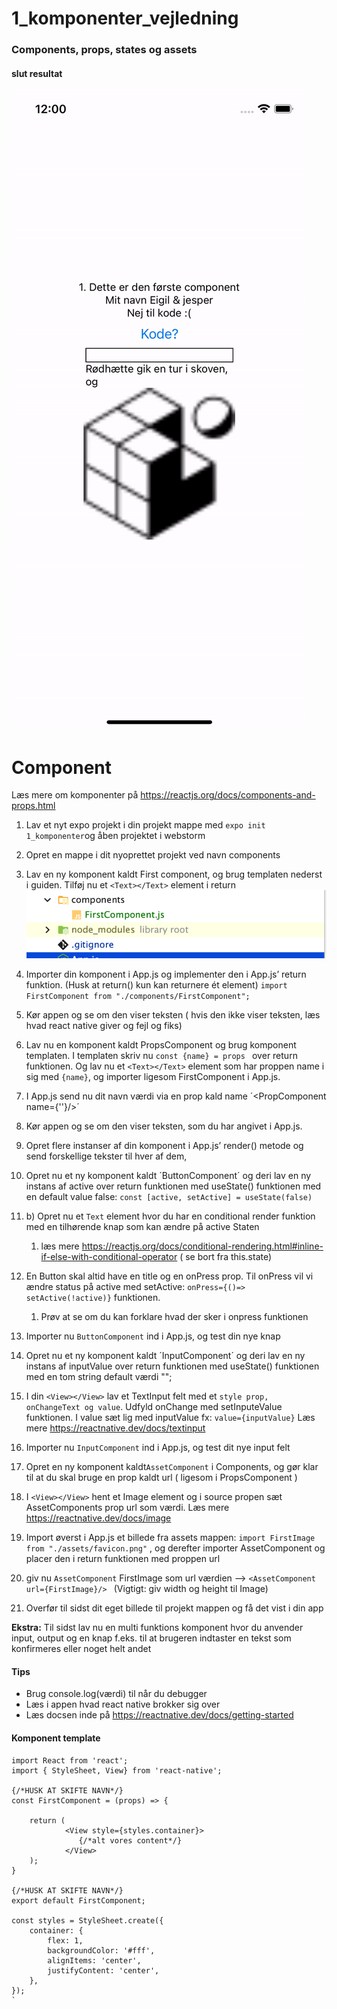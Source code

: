 # 1_komponenter_vejledning
### Components, props, states og assets

#### slut resultat
![Screenshot](gif.gif)

# Component
Læs mere om komponenter på https://reactjs.org/docs/components-and-props.html

1. Lav et nyt expo projekt i din projekt mappe med `expo init 1_komponenter`og åben projektet i webstorm


2. Opret en mappe i dit nyoprettet projekt ved navn components 


3.	Lav en ny komponent kaldt First component, og brug templaten nederst i guiden. Tilføj nu et `<Text></Text>` element i return  
    ![Screenshot](s1.png)


4.	Importer din komponent i App.js og implementer den i App.js’ return funktion. (Husk at return() kun kan returnere ét element)
    `import FirstComponent from "./components/FirstComponent";`
      

5.	Kør appen og se om den viser teksten ( hvis den ikke viser teksten, læs hvad react native giver og fejl og fiks)

      
6.	Lav nu en komponent kaldt PropsComponent og brug komponent templaten. I templaten skriv nu `const {name} = props ` over return funktionen. Og lav nu et `<Text></Text>` element som har proppen name i sig med `{name}`, og importer ligesom FirstComponent i App.js.


7.	I App.js send nu dit navn værdi via en prop kald name ´<PropComponent name={''}/>´


8.	Kør appen og se om den viser teksten, som du har angivet i App.js.


9.	Opret flere instanser af din komponent i App.js’ render() metode og send forskellige tekster til hver af dem,
      

10.	Opret nu et ny komponent kaldt ´ButtonComponent´ og deri lav en ny instans af active over return funktionen med useState() funktionen med en default value false:  `const [active, setActive] = useState(false)`


10. b) 	Opret nu et `Text` element hvor du har en conditional render funktion med en tilhørende knap som kan ændre på active Staten
    1. læs mere https://reactjs.org/docs/conditional-rendering.html#inline-if-else-with-conditional-operator ( se bort fra this.state)

    
11.	En Button skal altid have en title og en onPress prop. Til onPress vil vi ændre status på active med setActive: `onPress={()=> setActive(!active)}`  funktionen.
    1. Prøv at se om du kan forklare hvad der sker i onpress funktionen 

12.	Importer nu `ButtonComponent` ind i App.js, og test din nye knap


13.	Opret nu et ny komponent kaldt ´InputComponent´ og deri lav en ny instans af inputValue over return funktionen med useState() funktionen med en tom string default værdi "";


14.	I din `<View></View>` lav et TextInput felt med et `style prop, onChangeText og value`. Udfyld onChange med setInputeValue funktionen. I value sæt lig med inputValue fx: `value={inputValue}`
    Læs mere https://reactnative.dev/docs/textinput 
       

15. Importer nu `InputComponent` ind i App.js, og test dit nye input felt


16. Opret en ny komponent kaldt`AssetComponent` i Components, og gør klar til at du skal bruge en prop kaldt url ( ligesom i PropsComponent )


17. I `<View></View>` hent et Image element og i source propen sæt AssetComponents prop url som værdi. Læs mere https://reactnative.dev/docs/image


16. Import øverst i App.js et billede fra assets mappen: `import FirstImage from "./assets/favicon.png"` , og derefter importer AssetComponent og placer den i return funktionen med proppen url

17. giv nu `AssetComponent` FirstImage som url værdien --> `<AssetComponent url={FirstImage}/> `
    (Vigtigt: giv width og height til Image)
    
18. Overfør til sidst dit eget billede til projekt mappen og få det vist i din app


**Ekstra:** Til sidst lav nu en multi funktions komponent hvor du anvender input, output og en knap f.eks. til at brugeren indtaster en tekst som konfirmeres eller noget helt andet
 

       
#### Tips
- Brug console.log(værdi) til når du debugger
- Læs i appen hvad react native brokker sig over 
- Læs docsen inde på https://reactnative.dev/docs/getting-started 

#### Komponent template

```
import React from 'react';
import { StyleSheet, View} from 'react-native';

{/*HUSK AT SKIFTE NAVN*/}
const FirstComponent = (props) => {

    return (
            <View style={styles.container}>
               {/*alt vores content*/}
            </View>
    );
}

{/*HUSK AT SKIFTE NAVN*/}
export default FirstComponent;

const styles = StyleSheet.create({
    container: {
        flex: 1,
        backgroundColor: '#fff',
        alignItems: 'center',
        justifyContent: 'center',
    },
});
`


